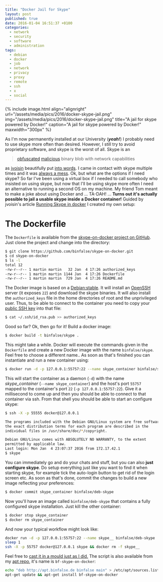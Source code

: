 ```yaml
---
title: "Docker Jail for Skype"
layout: post
published: true
date: 2016-01-04 16:51:37 +0100
categories:
  - network
  - security
  - software
  - administration
tags:
  - debian
  - docker
  - job
  - network
  - privacy
  - proxy
  - remote
  - ssh
  - x
  - social
---
```


{% include image.html align="alignright" url="/assets/media/pics/2016/docker-skype-jail.png" img="/assets/media/pics/2016/docker-skype-jail.png" title="A jail for skype powered by Docker!" caption="A jail for skype powered by Docker!" maxwidth="300px" %}

As I'm now permanently installed at our University (***yeah!***) I probably need to use skype more often than desired. However, I still try to avoid proprietary software, and skype is the worst of all. Skype is an 

> [obfuscated](http://www.oklabs.net/skype-reverse-engineering-the-long-journey/) [malicious](http://linux.slashdot.org/story/07/08/26/1312256/skype-linux-reads-password-and-firefox-profile) binary blob with network capabilities

as [jvoisin](https://dustri.org/) beautifully put [into words](https://www.dustri.org/b/running-skype-in-docker.html). I came in contact with skype multiple times and it was [always a mess](http://esmz-designz.com/index.php?site=blog&menu2see=date&menu2month=9-2009&entry=62&title=Probleme_mit_Skype_auf_einem_Debian).
Ok, but what are the options if I need skype? So far I've been using a virtual box if I needed to call somebody who insisted on using skype, but now that I'll be using skype more often I need an alternative to running a second OS on my machine. My friend Tom meant to make a joke about using Docker and ... TA-DAH! ... **Turns out it's actually possible to jail a usable skype inside a Docker container!**
Guided by jvoisin's article [Running Skype in docker](https://www.dustri.org/b/running-skype-in-docker.html) I created my own setup:

# The Dockerfile

The `Dockerfile` is available from the [skype-on-docker project on GitHub](https://github.com/binfalse/skype-on-docker). Just clone the project and change into the directory:

~~~~~~~ bash
$ git clone https://github.com/binfalse/skype-on-docker.git
$ cd skype-on-docker
$ ls -l
total 12
-rw-r--r-- 1 martin martin   32 Jan  4 17:26 authorized_keys
-rw-r--r-- 1 martin martin 1144 Jan  4 17:26 Dockerfile
-rw-r--r-- 1 martin martin  729 Jan  4 17:26 README.md
~~~~~~~

The Docker image is based on a [Debian:stable](https://hub.docker.com/_/debian/). It will install an [OpenSSH](http://www.openssh.com/) server (it exposes `22`) and download the skype binaries. It will also install the `authorized_keys` file in the home directories of root and the unprivileged user. Thus, to be able to connect to the container you need to copy your [public SSH key](https://wiki.archlinux.org/index.php/SSH_Keys) into that file:

~~~~~~~ bash
$ cat ~/.ssh/id_rsa.pub >> authorized_keys
~~~~~~~

Good so far? Ok, then go for it! Build a docker image:

~~~~~~~~ bash
$ docker build -t binfalse/skype .
~~~~~~~~

This might take a while. Docker will execute the commands given in the `Dockerfile` and create a new Docker image with the name `binfalse/skype`. Feel free to choose a different name..
As soon as that's finished you can instantiate and run a new container using:

~~~~~~~~ bash
$ docker run -d -p 127.0.0.1:55757:22 --name skype_container binfalse/skype
~~~~~~~~

This will start the container as a daemon (`-d`) with the name *skype_container* (`--name skype_container`) and the host's port `55757` mapped to the container's port `22` (`-p 127.0.0.1:55757:22`).
Give it a millisecond to come up and then you should be able to connect to that container via ssh. From that shell you should be able to start an configure skype:

~~~~~~~~ bash
$ ssh -X -p 55555 docker@127.0.0.1

The programs included with the Debian GNU/Linux system are free software;
the exact distribution terms for each program are described in the
individual files in /usr/share/doc/*/copyright.

Debian GNU/Linux comes with ABSOLUTELY NO WARRANTY, to the extent
permitted by applicable law.
Last login: Mon Jan  4 23:07:37 2016 from 172.17.42.1
$ skype
~~~~~~~~

You can immediately go and do your chats and stuff, but you can also **just configure skype**. Do setup everything just like you want to find it when starting skype, for example tick the auto-login button to get rid of the login screen etc.
As soon as that's done, commit the changes to build a new image reflecting your preferences:

~~~~~~~~ bash
$ docker commit skype_container binfalse/deb-skype
~~~~~~~~

Now you'll have an image called `binfalse/deb-skype` that contains a fully configured skype installation. Just kill the other container:

~~~~~~~~ bash
$ docker stop skype_container
$ docker rm skype_container
~~~~~~~~

And now your typical workflow might look like:

~~~~~~~~ bash
docker run -d -p 127.0.0.1:55757:22 --name skype__ binfalse/deb-skype
sleep 1
ssh -X -p 55757 docker@127.0.0.1 skype && docker rm -f skype__
~~~~~~~~

Feel free to [cast it in a mould just as I did.](https://github.com/binfalse/skype-on-docker/blob/master/skype-on-docker.sh)
The script is also available from my [apt repo](/software/conf-rc/sources-list/), it's name is `bf-skype-on-docker`:

~~~~~~~~ bash
echo "deb http://apt.binfalse.de binfalse main" > /etc/apt/sources.list.d/binfalse.list
apt-get update && apt-get install bf-skype-on-docker
~~~~~~~~
